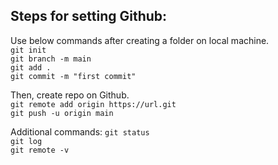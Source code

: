## Steps for setting Github:  
Use below commands after creating a folder on local machine.  
	`git init `  
	`git branch -m main `  
	`git add .`  
	`git commit -m "first commit"`  

Then, create repo on Github.  
	`git remote add origin https://url.git`  
	`git push -u origin main`  

Additional commands:
	`git status`  
	`git log`  
	`git remote -v`  
